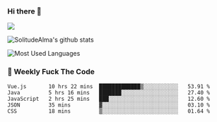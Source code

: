 ### Hi there 👋

<p>
  <a href="https://count.getloli.com/"><img src="https://count.getloli.com/get/@:solitudealma"></a>
</p>

![SolitudeAlma's github stats](https://github-readme-stats.vercel.app/api?username=solitudealma&show_icons=true&theme=radical)

![Most Used Languages](https://github-readme-stats.vercel.app/api/top-langs/?username=solitudealma&layout=compact&hide_border=true&theme=dark)
<!-- ![visitors](https://visitor-badge.glitch.me/badge?page_id=solitudealma.solitudealma.id) -->


### :dart: Weekly Fuck The Code

<!--START_SECTION:waka-->
```text
Vue.js       10 hrs 22 mins  █████████████▒░░░░░░░░░░░   53.91 % 
Java         5 hrs 16 mins   ███████░░░░░░░░░░░░░░░░░░   27.40 % 
JavaScript   2 hrs 25 mins   ███░░░░░░░░░░░░░░░░░░░░░░   12.60 % 
JSON         35 mins         ▓░░░░░░░░░░░░░░░░░░░░░░░░   03.10 % 
CSS          18 mins         ▒░░░░░░░░░░░░░░░░░░░░░░░░   01.64 % 
```
<!--END_SECTION:waka-->
